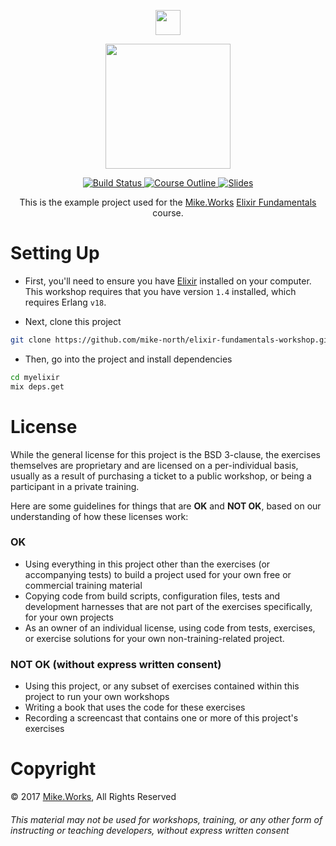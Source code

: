 <p align='center'>
  <a href="https://mike.works" target='_blank'>
    <img height=40 src='https://assets.mike.works/img/login_logo-33a9e523d451fb0d902f73d5452d4a0b.png' />
  </a> 
</p>
<p align='center'>
  <a href="https://mike.works/course/elixir-fundamentals-2b07030" target='_blank'>
    <img height=200 src='https://cloud.githubusercontent.com/assets/558005/26024427/1a9cb876-37d1-11e7-9f2c-88893b6280f0.png' />
  </a>
</p> 

<p align='center'>
  <a href="https://travis-ci.org/mike-north/elixir-fundamentals-workshop" title="Build Status">
    <img title="Build Status" src="https://travis-ci.org/mike-north/elixir-fundamentals-workshop.svg?branch=solution"/>
  </a>
  <a href="https://mike.works/course/elixir-fundamentals-2b07030" title="Elixir Fundamentals">
    <img title="Course Outline" src="https://img.shields.io/badge/mike.works-course%20outline-blue.svg"/>
  </a>
  <a href="https://docs.mike.works/elixir-fundamentals" title="Slides">
    <img title="Slides" src="https://img.shields.io/badge/mike.works-slides-blue.svg"/>
  </a>
</p>
<p align='center'>
This is the example project used for the <a title="Mike.Works" href="https://mike.works">Mike.Works</a> <a title="Elixir Fundamentals" href="https://mike.works/course/elixir-fundamentals-2b07030">Elixir Fundamentals</a> course.
</p>


# Setting Up
* First, you'll need to ensure you have [Elixir](http://elixir-lang.org/install.html) installed on your computer. This workshop requires that you have version `1.4` installed, which requires Erlang `v18`.

* Next, clone this project
```sh
git clone https://github.com/mike-north/elixir-fundamentals-workshop.git myelixir
```
* Then, go into the project and install dependencies
```sh
cd myelixir
mix deps.get
```

# License
While the general license for this project is the BSD 3-clause, the exercises
themselves are proprietary and are licensed on a per-individual basis, usually
as a result of purchasing a ticket to a public workshop, or being a participant
in a private training.

Here are some guidelines for things that are **OK** and **NOT OK**, based on our
understanding of how these licenses work:

### OK
* Using everything in this project other than the exercises (or accompanying tests) 
to build a project used for your own free or commercial training material
* Copying code from build scripts, configuration files, tests and development 
harnesses that are not part of the exercises specifically, for your own projects
* As an owner of an individual license, using code from tests, exercises, or
exercise solutions for your own non-training-related project.

### NOT OK (without express written consent)
* Using this project, or any subset of 
exercises contained within this project to run your own workshops
* Writing a book that uses the code for these exercises
* Recording a screencast that contains one or more of this project's exercises 


# Copyright

&copy; 2017 [Mike.Works](https://mike.works), All Rights Reserved

###### This material may not be used for workshops, training, or any other form of instructing or teaching developers, without express written consent
